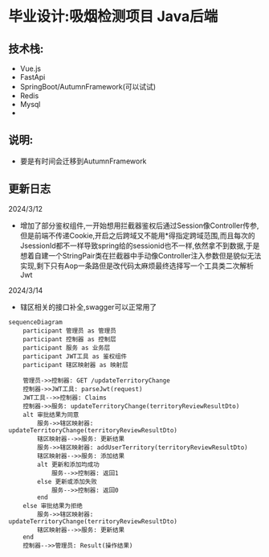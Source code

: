 # 毕业设计:吸烟检测项目 Java后端

## 技术栈:
- Vue.js
- FastApi
- SpringBoot/AutumnFramework(可以试试)
- Redis
- Mysql
- 
## 说明:
- 要是有时间会迁移到AutumnFramework
## 更新日志
2024/3/12
- 增加了部分鉴权组件,一开始想用拦截器鉴权后通过Session像Controller传参,但是前端不传递Cookie,开启之后跨域又不能用*得指定跨域范围,而且每次的JsessionId都不一样导致spring给的sessionid也不一样,依然拿不到数据,于是想着自建一个StringPair类在拦截器中手动像Controller注入参数但是貌似无法实现,剩下只有Aop一条路但是改代码太麻烦最终选择写一个工具类二次解析Jwt

2024/3/14
- 辖区相关的接口补全,swagger可以正常用了

```mermaid
sequenceDiagram
    participant 管理员 as 管理员
    participant 控制器 as 控制层
    participant 服务 as 业务层
    participant JWT工具 as 鉴权组件
    participant 辖区映射器 as 映射层

    管理员->>控制器: GET /updateTerritoryChange
    控制器->>JWT工具: parseJwt(request)
    JWT工具-->>控制器: Claims
    控制器->>服务: updateTerritoryChange(territoryReviewResultDto)
    alt 审批结果为同意
        服务->>辖区映射器: updateTerritoryChange(territoryReviewResultDto)
        辖区映射器-->>服务: 更新结果
        服务->>辖区映射器: addUserTerritory(territoryReviewResultDto)
        辖区映射器-->>服务: 添加结果
        alt 更新和添加均成功
            服务-->>控制器: 返回1
        else 更新或添加失败
            服务-->>控制器: 返回0
        end
    else 审批结果为拒绝
        服务->>辖区映射器: updateTerritoryChange(territoryReviewResultDto)
        辖区映射器-->>服务: 更新结果
    end
    控制器-->>管理员: Result(操作结果)
```
